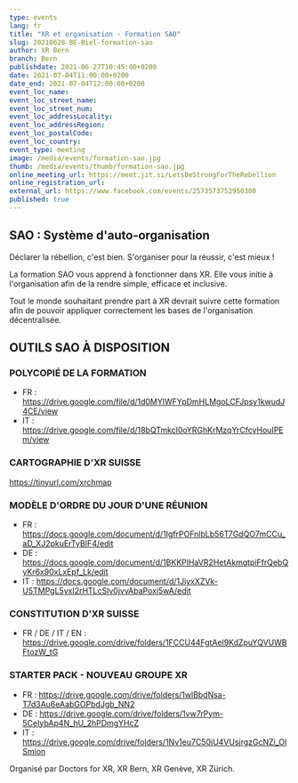 ```yaml
---
type: events
lang: fr
title: "XR et organisation - Formation SAO"
slug: 20210628-BE-Biel-formation-sao
author: XR Bern
branch: Bern
publishdate: 2021-06-27T10:45:00+0200
date: 2021-07-04T11:00:00+0200
date_end: 2021-07-04T12:00:00+0200
event_loc_name:
event_loc_street_name:
event_loc_street_num:
event_loc_addressLocality:
event_loc_addressRegion:
event_loc_postalCode:
event_loc_country:
event_type: meeting
image: /media/events/formation-sao.jpg
thumb: /media/events/thumb/formation-sao.jpg
online_meeting_url: https://meet.jit.si/LetsBeStrongForTheRebellion
online_registration_url:
external_url: https://www.facebook.com/events/2573573752950300
published: true
---
```

## SAO : Système d'auto-organisation

Déclarer la rébellion, c'est bien. S'organiser pour la réussir, c'est mieux !

La formation SAO vous apprend à fonctionner dans XR. Elle vous initie à l'organisation afin de la rendre simple, efficace et inclusive.

Tout le monde souhaitant prendre part à XR devrait suivre cette formation afin de pouvoir appliquer correctement les bases de l'organisation décentralisée.

## OUTILS SAO À DISPOSITION

### POLYCOPIÉ DE LA FORMATION

* FR : https://drive.google.com/file/d/1d0MYlWFYpDmHLMgoLCFJpsy1kwudJ4CE/view
* IT : https://drive.google.com/file/d/18bQTmkcl0oYRGhKrMzqYrCfcyHouIPEm/view

### CARTOGRAPHIE D'XR SUISSE

https://tinyurl.com/xrchmap

### MODÈLE D'ORDRE DU JOUR D'UNE RÉUNION
* FR : https://docs.google.com/document/d/1IgfrPOFnlbLb56T7GdQO7mCCu_aD_XJ2pkuErTyBIF4/edit
* DE : https://docs.google.com/document/d/1BKKPlHaVR2HetAkmqtpiFfrQebQyKr6x90xLxEpf_Lk/edit
* IT : https://docs.google.com/document/d/1JiyxXZVk-U5TMPgL5yxI2rHTLcSlv0jvvAbaPoxi5wA/edit

### CONSTITUTION D'XR SUISSE

* FR / DE / IT / EN : https://drive.google.com/drive/folders/1FCCU44FgtAel9KdZpuYQVUWBFtozW_tG

### STARTER PACK - NOUVEAU GROUPE XR

* FR : https://drive.google.com/drive/folders/1wlBbdNsa-T7d3Au6eAabGOPbdJgb_NN2
* DE : https://drive.google.com/drive/folders/1vw7rPym-5CeIybAp4N_hU_2hPDmgYHcZ
* IT : https://drive.google.com/drive/folders/1Nv1eu7C50jU4VUsjrgzGcNZi_OlSmion

Organisé par Doctors for XR, XR Bern, XR Genève, XR Zürich.
